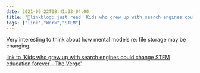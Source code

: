 ```yaml
---
date: 2021-09-22T08:41:33-04:00
title: "🔗linkblog: just read 'Kids who grew up with search engines could change STEM education forever - The Verge'"
tags: ["link","Work","STEM"]
---
```

Very interesting to think about how mental models re: file storage may be changing.
 
[link to 'Kids who grew up with search engines could change STEM education forever - The Verge'](https://www.theverge.com/22684730/students-file-folder-directory-structure-education-gen-z)
